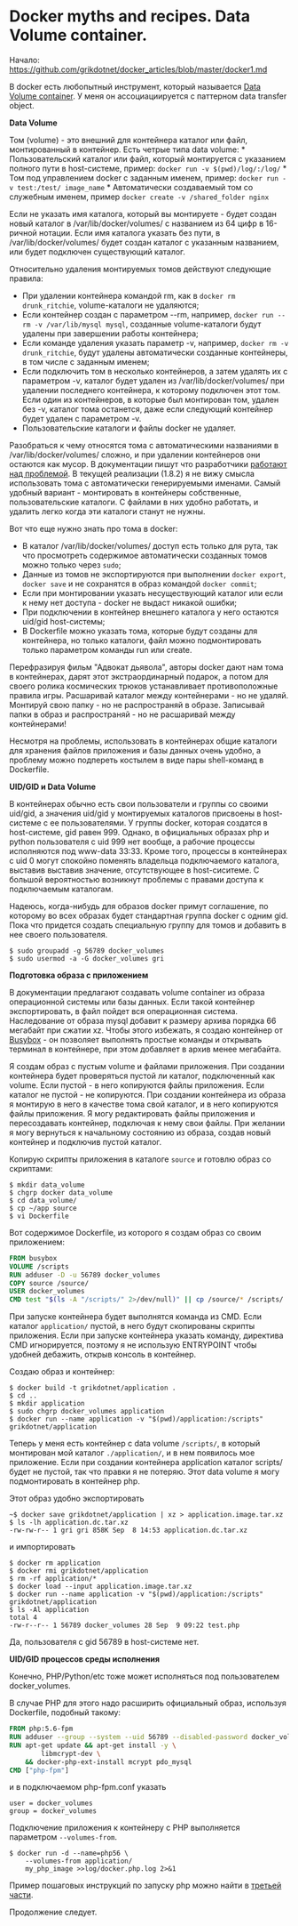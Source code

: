 Docker myths and recipes. Data Volume container.
========

Начало: https://github.com/grikdotnet/docker_articles/blob/master/docker1.md

В docker есть любопытный инструмент, который называется [Data Volume сontainer](https://docs.docker.com/userguide/dockervolumes/#creating-and-mounting-a-data-volume-container). 
У меня он ассоциациируется с паттерном data transfer object.

**Data Volume**

Том (volume) - это внешний для контейнера каталог или файл, монтированный в контейнер.
Есть четрые типа data volume:
    * Пользовательский каталог или файл, который монтируется с указанием полного пути в host-системе, пример: `docker run -v $(pwd)/log/:/log/`
    * Том под управлением docker с заданным именем, пример: `docker run -v test:/test/ image_name`
    * Автоматически создаваемый том со служебным именем, пример `docker create -v /shared_folder nginx`

Если не указать имя каталога, который вы монтируете - будет создан новый каталог в /var/lib/docker/volumes/ с названием из 64 цифр в 16-ричной нотации.
Если имя каталога указать без пути, в /var/lib/docker/volumes/ будет создан каталог с указанным названием, или будет подключен существующий каталог.

Относительно удаления монтируемых томов действуют следующие правила:
* При удалении контейнера командой rm, как в `docker rm drunk_ritchie`, volume-каталоги не удаляются;
* Если контейнер создан с параметром --rm, например, `docker run --rm -v /var/lib/mysql mysql`, созданные volume-каталоги будут удалены при завершении работы контейнера;
* Если команде удаления указать параметр -v, например, `docker rm -v drunk_ritchie`, будут удалены автоматически созданные контейнеры, в том числе с заданным именем;
* Если подключить том в несколько контейнеров, а затем удалять их с параметром -v, каталог будет удален из /var/lib/docker/volumes/ при удалении последнего контейнера, к которому подключен этот том. Если один из контейнеров, в которые был монтирован том, удален без -v, каталог тома останется, даже если следующий контейнер будет удален с параметром -v.
* Пользовательские каталоги и файлы docker не удаляет.

Разобраться к чему относятся тома с автоматическими названиями в /var/lib/docker/volumes/ сложно, и при удалении контейнеров они остаются как мусор. В документации пишут что разработчики [работают над проблемой](https://github.com/docker/docker/issues/14214).
В текущей реализации (1.8.2) я не вижу смысла использовать тома с автоматически генерируемыми именами.
Самый удобный вариант - монтировать в контейнеры собственные, пользовательские каталоги. С файлами в них удобно работать, и удалить легко когда эти каталоги станут не нужны.

Вот что еще нужно знать про тома в docker:
* В каталог /var/lib/docker/volumes/ доступ есть только для рута, так что просмотреть содержимое автоматически созданных томов можно только через `sudo`;
* Данные из томов не экспортируются при выполнении `docker export`, `docker save` и не сохранятся в образ командой `docker commit`;
* Если при монтировании указать несуществующий каталог или если к нему нет доступа - docker не выдаст никакой ошибки;
* При подключении в контейнер внешнего каталога у него остаются uid/gid host-системы;
* В Dockerfile можно указать тома, которые будут созданы для контейнера, но только каталоги, файл можно подмонтировать только параметром команды run или create.

Перефразируя фильм "Адвокат дьявола", авторы docker дают нам тома в контейнерах, дарят этот экстраординарный подарок, а потом для своего ролика космических трюков устанавливает противоположные правила игры.
Расшаривай каталог между контейнерами - но не удаляй. Монтируй свою папку - но не распространяй в образе. Записывай папки в образ и распространяй - но не расшаривай между контейнерами!

Несмотря на проблемы, использовать в контейнерах общие каталоги для хранения файлов приложения и базы данных очень удобно, а проблему можно подпереть костылем в виде пары shell-команд в Dockerfile.

**UID/GID и Data Volume**

В контейнерах обычно есть свои пользователи и группы со своими uid/gid, а значения uid/gid у монтируемых каталогов присвоены в host-системе с ее пользователями.
У группы docker, которая создатся в host-системе, gid равен 999. Однако, в официальных образах php и python пользователя с uid 999 нет вообще, а рабочие процессы исполняются под www-data 33:33.
Кроме того, процессы в контейнерах с uid 0 могут спокойно поменять владельца подключаемого каталога, выставив выставив значение, отсутствующее в host-сиситеме.
С большой вероятностью возникнут проблемы с правами доступа к подключаемым каталогам.

Надеюсь, когда-нибудь для образов docker примут соглашение, по которому во всех образах будет стандартная группа docker с одним gid. Пока что придется создать специальную группу для томов и добавить в нее своего пользователя.

```console
$ sudo groupadd -g 56789 docker_volumes
$ sudo usermod -a -G docker_volumes gri
```

**Подготовка образа с приложением**

В документации предлагают создавать volume container из образа операционной системы или базы данных.
Если такой контейнер экспортировать, в файл пойдет вся операционная система. Наследование от образа mysql добавит к размеру архива порядка 66 мегабайт при сжатии xz. Чтобы этого избежать, я создаю контейнер от [Busybox](https://hub.docker.com/r/library/busybox/) - он позволяет выполнять простые команды и открывать терминал в контейнере, при этом добавляет в архив менее мегабайта.

Я создам образ с пустым volume и файлами приложения. При создании контейнера будет проверяться пустой ли каталог, подключенный как volume.
Если пустой - в него копируются файлы приложения. Если каталог не пустой - не копируются.
При создании контейнера из образа я монтирую в него в качестве тома свой каталог, и в него копируются файлы приложения.
Я могу редактировать файлы приложения и пересоздавать контейнер, подключая к нему свои файлы.
При желании я могу вернуться к начальному состоянию из образа, создав новый контейнер и подключив пустой каталог.

Копирую скрипты приложения в каталоге `source` и готовлю образ со скриптами:
```console
$ mkdir data_volume
$ chgrp docker data_volume
$ cd data_volume/
$ cp ~/app source
$ vi Dockerfile
```

Вот содержимое Dockerfile, из которого я создам образ со своим приложением:
```Dockerfile
FROM busybox
VOLUME /scripts
RUN adduser -D -u 56789 docker_volumes
COPY source /source/
USER docker_volumes
CMD test "$(ls -A "/scripts/" 2>/dev/null)" || cp /source/* /scripts/
```
При запуске контейнера будет выполнятся команда из CMD. Если каталог `application/` пустой, в него будут скопированы скрипты приложения.
Если при запуске контейнера указать команду, директива CMD игнорируется, поэтому я не использую ENTRYPOINT чтобы удобней дебажить, открыв консоль в контейнер.

Создаю образ и контейнер:
```
$ docker build -t grikdotnet/application .
$ cd ..
$ mkdir application
$ sudo chgrp docker_volumes application
$ docker run --name application -v "$(pwd)/application:/scripts" grikdotnet/application
```
Теперь у меня есть контейнер с data volume `/scripts/`, в который монтирован мой каталог `./application/`, и в нем появилось мое приложение.
Если при создании контейнера application каталог scripts/ будет не пустой, так что правки я не потеряю.
Этот data volume я могу подмонтировать в контейнер php.


Этот образ удобно экспортировать
```
~$ docker save grikdotnet/application | xz > application.image.tar.xz
$ ls -lh application.dc.tar.xz
-rw-rw-r-- 1 gri gri 858K Sep  8 14:53 application.dc.tar.xz
```
и импортировать
```
$ docker rm application
$ docker rmi grikdotnet/application
$ rm -rf application/*
$ docker load --input application.image.tar.xz
$ docker run --name application -v "$(pwd)/application:/scripts" grikdotnet/application
$ ls -Al application
total 4
-rw-r--r-- 1 56789 docker_volumes 28 Sep  9 09:22 test.php
```
Да, пользователя с gid 56789 в host-системе нет.

**UID/GID процессов среды исполнения**

Конечно, PHP/Python/etc тоже может исполняться под пользователем docker_volumes.

В случае PHP для этого надо расширить официальный образ, используя Dockerfile, подобный такому:
```Dockerfile
FROM php:5.6-fpm
RUN adduser --group --system --uid 56789 --disabled-password docker_volumes
RUN apt-get update && apt-get install -y \
        libmcrypt-dev \
    && docker-php-ext-install mcrypt pdo_mysql
CMD ["php-fpm"]
```
и в подключаемом php-fpm.conf указать

	user = docker_volumes
	group = docker_volumes

Подключение приложения к контейнеру с PHP выполняется параметром `--volumes-from`.
```
$ docker run -d --name=php56 \
	--volumes-from application/
	my_php_image >>log/docker.php.log 2>&1
```

Пример пошаговых инструкций по запуску php можно найти в [третьей части](https://github.com/grikdotnet/docker_articles/blob/master/docker3.md).

Продолжение следует.